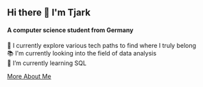 ## Hi there 👋 I'm Tjark
#### A computer science student from Germany

🔭 I currently explore various tech paths to find where I truly belong  
📚 I'm currently looking into the field of data analysis  
🌱 I’m currently learning SQL

[More About Me](https://github.com/tjarkt)

